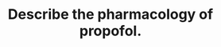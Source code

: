 ---
title: "Describe the pharmacology of propofol."
entityType: SAQ
exam: PEX
college: CICM
year: 2013
sitting: B
question: 21
passRate: 70
EC_expectedDomains: []
EC_extraCredit:
- "Overall most candidates performed very well."
- "A high level of knowledge was expected as it is a commonly used drug in intensive care."
EC_errorsCommon:
- "Areas of weakness were those relating to propofol pharmacokinetics and pharmacodynamics."
---